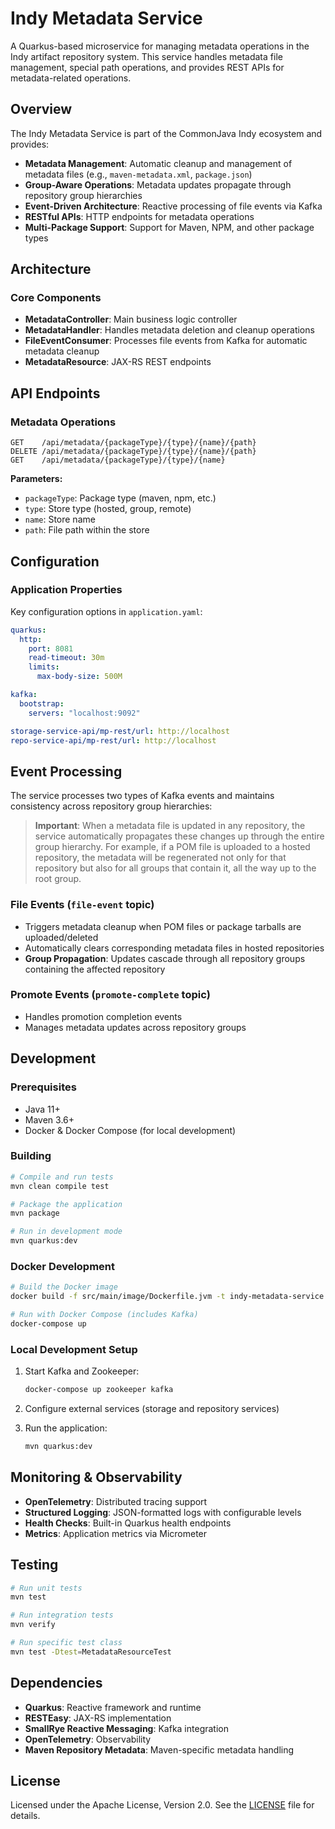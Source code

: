 # Indy Metadata Service

A Quarkus-based microservice for managing metadata operations in the Indy artifact repository system. This service handles metadata file management, special path operations, and provides REST APIs for metadata-related operations.

## Overview

The Indy Metadata Service is part of the CommonJava Indy ecosystem and provides:

- **Metadata Management**: Automatic cleanup and management of metadata files (e.g., `maven-metadata.xml`, `package.json`)
- **Group-Aware Operations**: Metadata updates propagate through repository group hierarchies
- **Event-Driven Architecture**: Reactive processing of file events via Kafka
- **RESTful APIs**: HTTP endpoints for metadata operations
- **Multi-Package Support**: Support for Maven, NPM, and other package types

## Architecture

### Core Components

- **MetadataController**: Main business logic controller
- **MetadataHandler**: Handles metadata deletion and cleanup operations
- **FileEventConsumer**: Processes file events from Kafka for automatic metadata cleanup
- **MetadataResource**: JAX-RS REST endpoints

## API Endpoints

### Metadata Operations

```http
GET    /api/metadata/{packageType}/{type}/{name}/{path}
DELETE /api/metadata/{packageType}/{type}/{name}/{path}
GET    /api/metadata/{packageType}/{type}/{name}
```

**Parameters:**
- `packageType`: Package type (maven, npm, etc.)
- `type`: Store type (hosted, group, remote)
- `name`: Store name
- `path`: File path within the store

## Configuration

### Application Properties

Key configuration options in `application.yaml`:

```yaml
quarkus:
  http:
    port: 8081
    read-timeout: 30m
    limits:
      max-body-size: 500M

kafka:
  bootstrap:
    servers: "localhost:9092"

storage-service-api/mp-rest/url: http://localhost
repo-service-api/mp-rest/url: http://localhost
```

## Event Processing

The service processes two types of Kafka events and maintains consistency across repository group hierarchies:

> **Important**: When a metadata file is updated in any repository, the service automatically propagates these changes up through the entire group hierarchy. For example, if a POM file is uploaded to a hosted repository, the metadata will be regenerated not only for that repository but also for all groups that contain it, all the way up to the root group.

### File Events (`file-event` topic)
- Triggers metadata cleanup when POM files or package tarballs are uploaded/deleted
- Automatically clears corresponding metadata files in hosted repositories
- **Group Propagation**: Updates cascade through all repository groups containing the affected repository

### Promote Events (`promote-complete` topic)
- Handles promotion completion events
- Manages metadata updates across repository groups

## Development

### Prerequisites

- Java 11+
- Maven 3.6+
- Docker & Docker Compose (for local development)

### Building

```bash
# Compile and run tests
mvn clean compile test

# Package the application
mvn package

# Run in development mode
mvn quarkus:dev
```

### Docker Development

```bash
# Build the Docker image
docker build -f src/main/image/Dockerfile.jvm -t indy-metadata-service .

# Run with Docker Compose (includes Kafka)
docker-compose up
```

### Local Development Setup

1. Start Kafka and Zookeeper:
   ```bash
   docker-compose up zookeeper kafka
   ```

2. Configure external services (storage and repository services)

3. Run the application:
   ```bash
   mvn quarkus:dev
   ```

## Monitoring & Observability

- **OpenTelemetry**: Distributed tracing support
- **Structured Logging**: JSON-formatted logs with configurable levels
- **Health Checks**: Built-in Quarkus health endpoints
- **Metrics**: Application metrics via Micrometer

## Testing

```bash
# Run unit tests
mvn test

# Run integration tests
mvn verify

# Run specific test class
mvn test -Dtest=MetadataResourceTest
```

## Dependencies

- **Quarkus**: Reactive framework and runtime
- **RESTEasy**: JAX-RS implementation
- **SmallRye Reactive Messaging**: Kafka integration
- **OpenTelemetry**: Observability
- **Maven Repository Metadata**: Maven-specific metadata handling

## License

Licensed under the Apache License, Version 2.0. See the [LICENSE](LICENSE) file for details.
